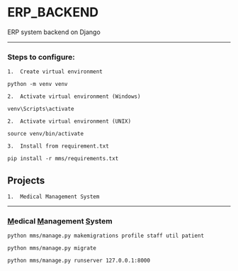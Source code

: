 # ERP_BACKEND
ERP system backend on Django
___
### Steps to configure:
    1.  Create virtual environment
```commandline
python -m venv venv
```
    2.  Activate virtual environment (Windows)
```commandline
venv\Scripts\activate
```
    2.  Activate virtual environment (UNIX)
```commandline
source venv/bin/activate
```
    3.  Install from requirement.txt
```commandline
pip install -r mms/requirements.txt
```
## Projects
    1.  Medical Management System

___
### <u>M</u>edical <u>M</u>anagement <u>S</u>ystem
```commandline
python mms/manage.py makemigrations profile staff util patient
```
```commandline
python mms/manage.py migrate
```
```commandline
python mms/manage.py runserver 127.0.0.1:8000
```